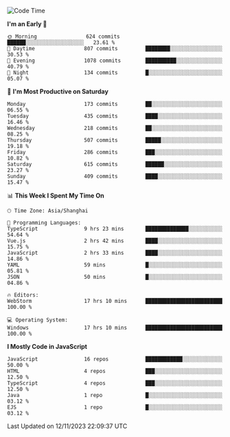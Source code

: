 <!--START_SECTION:waka-->
![Code Time](http://img.shields.io/badge/Code%20Time-2%2C793%20hrs%2045%20mins-blue)

**I'm an Early 🐤** 

```text
🌞 Morning                624 commits         ██████░░░░░░░░░░░░░░░░░░░   23.61 % 
🌆 Daytime                807 commits         ████████░░░░░░░░░░░░░░░░░   30.53 % 
🌃 Evening                1078 commits        ██████████░░░░░░░░░░░░░░░   40.79 % 
🌙 Night                  134 commits         █░░░░░░░░░░░░░░░░░░░░░░░░   05.07 % 
```
📅 **I'm Most Productive on Saturday** 

```text
Monday                   173 commits         ██░░░░░░░░░░░░░░░░░░░░░░░   06.55 % 
Tuesday                  435 commits         ████░░░░░░░░░░░░░░░░░░░░░   16.46 % 
Wednesday                218 commits         ██░░░░░░░░░░░░░░░░░░░░░░░   08.25 % 
Thursday                 507 commits         █████░░░░░░░░░░░░░░░░░░░░   19.18 % 
Friday                   286 commits         ███░░░░░░░░░░░░░░░░░░░░░░   10.82 % 
Saturday                 615 commits         ██████░░░░░░░░░░░░░░░░░░░   23.27 % 
Sunday                   409 commits         ████░░░░░░░░░░░░░░░░░░░░░   15.47 % 
```


📊 **This Week I Spent My Time On** 

```text
🕑︎ Time Zone: Asia/Shanghai

💬 Programming Languages: 
TypeScript               9 hrs 23 mins       ██████████████░░░░░░░░░░░   54.64 % 
Vue.js                   2 hrs 42 mins       ████░░░░░░░░░░░░░░░░░░░░░   15.75 % 
JavaScript               2 hrs 33 mins       ████░░░░░░░░░░░░░░░░░░░░░   14.86 % 
YAML                     59 mins             █░░░░░░░░░░░░░░░░░░░░░░░░   05.81 % 
JSON                     50 mins             █░░░░░░░░░░░░░░░░░░░░░░░░   04.86 % 

🔥 Editors: 
WebStorm                 17 hrs 10 mins      █████████████████████████   100.00 % 

💻 Operating System: 
Windows                  17 hrs 10 mins      █████████████████████████   100.00 % 
```

**I Mostly Code in JavaScript** 

```text
JavaScript               16 repos            ████████████░░░░░░░░░░░░░   50.00 % 
HTML                     4 repos             ███░░░░░░░░░░░░░░░░░░░░░░   12.50 % 
TypeScript               4 repos             ███░░░░░░░░░░░░░░░░░░░░░░   12.50 % 
Java                     1 repo              █░░░░░░░░░░░░░░░░░░░░░░░░   03.12 % 
EJS                      1 repo              █░░░░░░░░░░░░░░░░░░░░░░░░   03.12 % 
```




 Last Updated on 12/11/2023 22:09:37 UTC
<!--END_SECTION:waka-->

<!--
**likaiqiang/likaiqiang** is a ✨ _special_ ✨ repository because its `README.md` (this file) appears on your GitHub profile.

Here are some ideas to get you started:

- 🔭 I’m currently working on ...
- 🌱 I’m currently learning ...
- 👯 I’m looking to collaborate on ...
- 🤔 I’m looking for help with ...
- 💬 Ask me about ...
- 📫 How to reach me: ...
- 😄 Pronouns: ...
- ⚡ Fun fact: ...
-->

